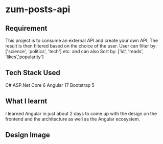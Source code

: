# zum-posts-api
## Requirement
This project is to consume an external API and create your own API. The result is then filtered based on the choice of the user. 
User can filter by: ['science', 'politics', 'tech'] etc. and can also 
Sort by: ['id', 'reads', 'likes','popularity']

## Tech Stack Used
C# ASP.Net Core 6
Angular 17
Bootstrap 5

## What I learnt
I learned Angular in just about 2 days to come up with the design on the frontend and the architecture as well as the Angular ecosystem.

## Design Image

